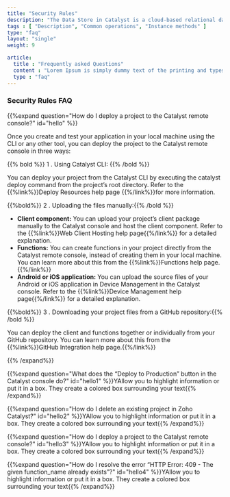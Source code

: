 ```yaml
---
title: "Security Rules"
description: "The Data Store in Catalyst is a cloud-based relational database management system which stores the persistent data of your application. This data repository includes the data from the application’s backend and the data of the application’s end users."
tags : [ "Description", "Common operations", "Instance methods" ]
type: "faq"
layout: "single"
weight: 9

article:
  title : "Frequently asked Questions"
  content : "Lorem Ipsum is simply dummy text of the printing and typesetting industry. <br> lorem Ipsum has been the industry’s standard dummy text"
  type : "faq"
---
```


### Security Rules FAQ

{{%expand question="How do I deploy a project to the Catalyst remote console?" id="hello" %}}

Once you create and test your application in your local machine using the CLI or any other tool, you can deploy the project to the Catalyst remote console in three ways:

{{% bold %}} 1 . Using Catalyst CLI: {{% /bold %}}

You can deploy your project from the Catalyst CLI by executing the catalyst deploy command from the project’s root directory. Refer to the {{%link%}}Deploy Resources help page {{%/link%}}for more information.

{{%bold%}} 2 . Uploading the files manually:{{% /bold %}}

* **Client component:** You can upload your project’s client package manually to the Catalyst console and host the client component. Refer to the {{%link%}}Web Client Hosting help page{{%/link%}} for a detailed explanation.
* **Functions:** You can create functions in your project directly from the Catalyst remote console, instead of creating them in your local machine. You can learn more about this from the {{%link%}}Functions help page.{{%/link%}}
* **Android or iOS application:** You can upload the source files of your Android or iOS application in Device Management in the Catalyst console. Refer to the {{%link%}}Device Management help page{{%/link%}} for a detailed explanation.

{{%bold%}} 3 . Downloading your project files from a GitHub repository:{{% /bold %}}

You can deploy the client and functions together or individually from your GitHub repository. You can learn more about this from the {{%link%}}GitHub Integration help page.{{%/link%}}

{{% /expand%}}

{{%expand question="What does the “Deploy to Production” button in the Catalyst console do?" id="hello1" %}}YAllow you to highlight information or put it in a box. They create a colored box surrounding your text{{% /expand%}}

{{%expand question="How do I delete an existing project in Zoho Catalyst?" id="hello2" %}}YAllow you to highlight information or put it in a box. They create a colored box surrounding your text{{% /expand%}}

{{%expand question="How do I deploy a project to the Catalyst remote console?" id="hello3" %}}YAllow you to highlight information or put it in a box. They create a colored box surrounding your text{{% /expand%}}

{{%expand question="How do I resolve the error “HTTP Error: 409 - The given function_name already exists”?" id="hello4" %}}YAllow you to highlight information or put it in a box. They create a colored box surrounding your text{{% /expand%}}
